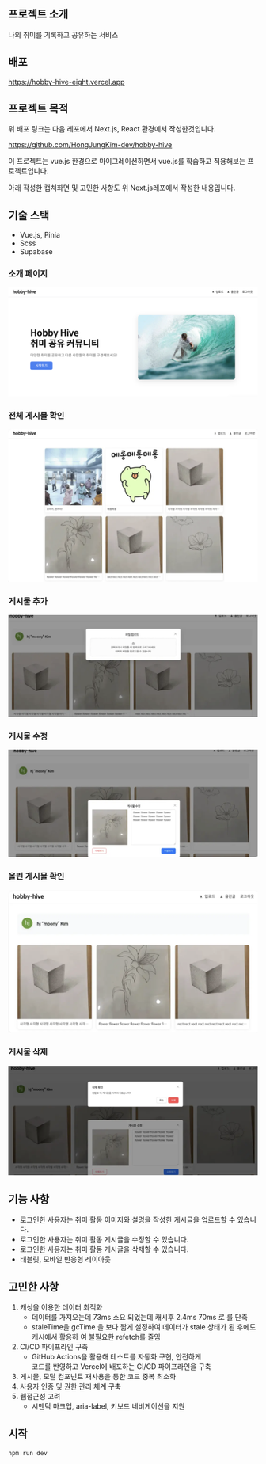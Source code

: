 ## 프로젝트 소개

나의 취미를 기록하고 공유하는 서비스

## 배포

https://hobby-hive-eight.vercel.app

## 프로젝트 목적

위 배포 링크는 다음 레포에서 Next.js, React 환경에서 작성한것입니다. 

https://github.com/HongJungKim-dev/hobby-hive

이 프로젝트는 vue.js 환경으로 마이그레이션하면서 vue.js를 학습하고 적용해보는 프로젝트입니다.

아래 작성한 캡쳐화면 및 고민한 사항도 위 Next.js레포에서 작성한 내용입니다.

## 기술 스택

- Vue.js, Pinia
- Scss
- Supabase

### 소개 페이지

![alt text](image-7.png)

### 전체 게시물 확인

![alt text](image-6.png)

### 게시물 추가

![alt text](image-3.png)

### 게시물 수정

![alt text](image-4.png)

### 올린 게시물 확인

![alt text](image-2.png)

### 게시물 삭제

![alt text](image-5.png)

## 기능 사항

- 로그인한 사용자는 취미 활동 이미지와 설명을 작성한 게시글을 업로드할 수 있습니다.
- 로그인한 사용자는 취미 활동 게시글을 수정할 수 있습니다.
- 로그인한 사용자는 취미 활동 게시글을 삭제할 수 있습니다.
- 태블릿, 모바일 반응형 레이아웃

## 고민한 사항

1. 캐싱을 이용한 데이터 최적화
   - 데이터를 가져오는데 73ms 소요 되었는데 캐시후 2.4ms 70ms 로 를 단축
   - staleTime을 gcTime 을 보다 짧게 설정하여 데이터가 stale 상태가 된 후에도
     캐시에서 활용하 여 불필요한 refetch를 줄임
2. CI/CD 파이프라인 구축
   - GitHub Actions을 활용해 테스트를 자동화 구현, 안전하게  
      코드를 반영하고 Vercel에 배포하는 CI/CD 파이프라인을 구축
3. 게시물, 모달 컴포넌트 재사용을 통한 코드 중복 최소화
4. 사용자 인증 및 권한 관리 체계 구축
5. 웹접근성 고려
   - 시멘틱 마크업, aria-label, 키보드 네비게이션을 지원

## 시작

```bash
npm run dev
```
